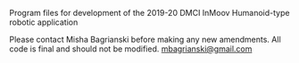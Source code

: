 Program files for development of the 2019-20 DMCI InMoov Humanoid-type robotic application

Please contact Misha Bagrianski before making any new amendments. All code is final and should not be modified.
mbagrianski@gmail.com
